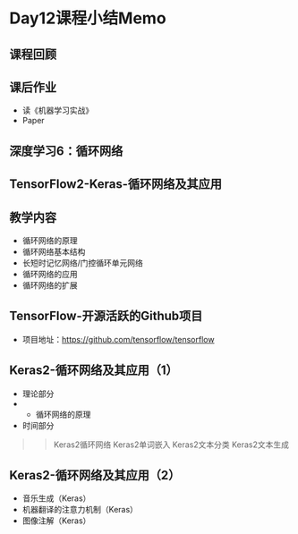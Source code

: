 # Day12课程小结Memo
## 课程回顾
## 课后作业
* 读《机器学习实战》
* Paper
## 深度学习6：循环网络
## TensorFlow2-Keras-循环网络及其应用
## 教学内容
* 循环网络的原理
* 循环网络基本结构
* 长短时记忆网络/门控循环单元网络
* 循环网络的应用
* 循环网络的扩展

## TensorFlow-开源活跃的Github项目
* 项目地址：https://github.com/tensorflow/tensorflow
## Keras2-循环网络及其应用（1）
* 理论部分
* * 循环网络的原理
* 时间部分
>> Keras2循环网络
>> Keras2单词嵌入
>> Keras2文本分类
>> Keras2文本生成

## Keras2-循环网络及其应用（2）
* 音乐生成（Keras）
* 机器翻译的注意力机制（Keras）
* 图像注解（Keras）
